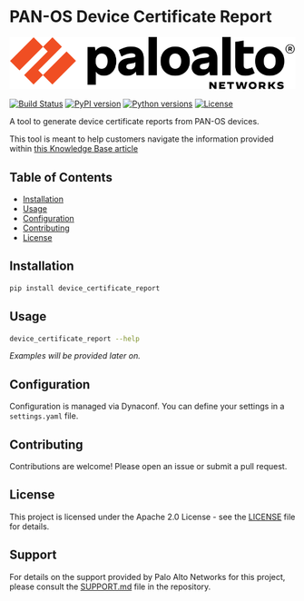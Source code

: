 # PAN-OS Device Certificate Report

![Banner Image](device_certificate_report/assets/logo.svg)

[![Build Status](https://github.com/cdot65/device-certificate-report/actions/workflows/ci.yml/badge.svg)](https://github.com/cdot65/device-certificate-report/actions/workflows/ci.yml)
[![PyPI version](https://badge.fury.io/py/device_certificate_report.svg)](https://badge.fury.io/py/device_certificate_report)
[![Python versions](https://img.shields.io/pypi/pyversions/device_certificate_report.svg)](https://pypi.org/project/device_certificate_report/)
[![License](https://img.shields.io/github/license/cdot65/device-certificate-report.svg)](https://github.com/cdot65/device-certificate-report/blob/main/LICENSE)

A tool to generate device certificate reports from PAN-OS devices.

This tool is meant to help customers navigate the information provided within [this Knowledge Base article](https://live.paloaltonetworks.com/t5/customer-advisories/update-to-additional-pan-os-certificate-expirations-and-new/ta-p/572158)

## Table of Contents

- [Installation](#installation)
- [Usage](#usage)
- [Configuration](#configuration)
- [Contributing](#contributing)
- [License](#license)

## Installation

```bash
pip install device_certificate_report
```

## Usage

```bash
device_certificate_report --help
```

*Examples will be provided later on.*

## Configuration

Configuration is managed via Dynaconf. You can define your settings in a `settings.yaml` file.

## Contributing

Contributions are welcome! Please open an issue or submit a pull request.


## License

This project is licensed under the Apache 2.0 License - see the [LICENSE](./LICENSE) file for details.


## Support

For details on the support provided by Palo Alto Networks for this project, please consult the [SUPPORT.md](./SUPPORT.md) file in the repository.
